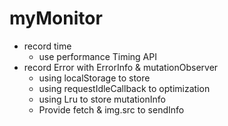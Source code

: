 # myMonitor

- record time
    - use performance Timing API
- record Error with ErrorInfo & mutationObserver
    - using localStorage to store
    - using requestIdleCallback to optimization
    - using Lru to store mutationInfo
    - Provide fetch & img.src to sendInfo 
